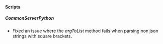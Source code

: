 
#### Scripts
##### CommonServerPython
- Fixed an issue where the *argToList* method fails when parsing non json strings with square brackets.
